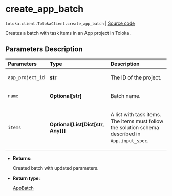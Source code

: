 # create_app_batch
`toloka.client.TolokaClient.create_app_batch` | [Source code](https://github.com/Toloka/toloka-kit/blob/v1.1.3/src/client/__init__.py#L3906)

Creates a batch with task items in an App project in Toloka.

## Parameters Description

| Parameters | Type | Description |
| :----------| :----| :-----------|
`app_project_id`|**str**|<p>The ID of the project.</p>
`name`|**Optional\[str\]**|<p>Batch name.</p>
`items`|**Optional\[List\[Dict\[str, Any\]\]\]**|<p>A list with task items. The items must follow the solution schema described in `App.input_spec`.</p>

* **Returns:**

  Created batch with updated parameters.

* **Return type:**

  [AppBatch](toloka.client.app.AppBatch.md)
